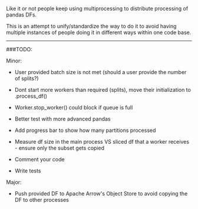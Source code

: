 Like it or not people keep using multiprocessing to distribute processing of
pandas DFs.

This is an attempt to unify/standardize the way to do it to avoid having
multiple instances of people doing it in different ways within one code base.

---
###TODO:

Minor:

- User provided batch size is not met (should a user provide the number of splits?)

- Dont start more workers than required (splits), move their initialization to .process_df()

- Worker.stop_worker() could block if queue is full

- Better test with more advanced pandas

- Add progress bar to show how many partitions processed

- Measure df size in the main process VS sliced df that a worker receives - ensure only the subset gets copied

- Comment your code

- Write tests

Major:

- Push provided DF to Apache Arrow's Object Store to avoid copying the DF to other processes